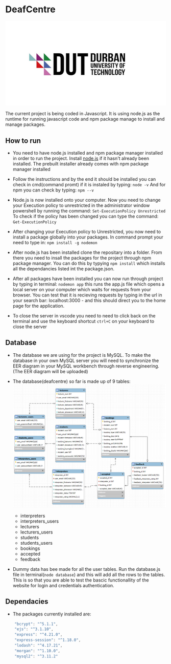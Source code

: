 # DeafCentre
![DUT logo image](/public/images/dut-logo.jpg)

The current project is being coded in Javascript. It is using node.js as the runtime for running javascript code and npm package manage to install and manage packages.

## How to run
- You need to have node.js installed and npm package manager installed in order to run the project. Install [node.js](https://nodejs.org/en/download/prebuilt-installer) if it hasn't already been installed. The prebuilt installer already comes with npm package manager installed

- Follow the instructions and by the end it should be installed you can check in cmd(command promt) if it is instaled by typing: 
                    `node -v`
 And for npm you can check by typing: `npm --v`

- Node.js is now installed onto your computer. Now you need to change your Execution policy to unrestricted in the administrator window powershell by running the command:
                    `Set-ExecutionPolicy Unrestricted`
To check if the policy has been changed you can type the command: `Get-ExecutionPolicy`

- After changing your Execution policy to Unrestricted, you now need to install a package globally into your packages. In command prompt your need to type in:
                    `npm install -g nodemon`

- After node.js has been installed clone the repositary into a folder. From there you need to insall the packages for the project through npm package manager. You can do this by typying `npm install` which installs all the dependancies listed int the package.json. 

- After all packages have been installed you can now run through project by typing in terminal:
                    `nodemon app`
 this runs the app.js file which opens a local server on your computer which waits for requests from your browser. You can test that it is recieving requests by typing in the url in your search bar: localhost:3000 - and this should direct you to the home page for the application.

- To close the server in vscode you need to need to click back on the terminal and use the keyboard shortcut `ctrl+C` on your keyboard to close the server

## Database

- The database we are using for the project is MySQL. To make the database in your own MySQL server you will need to synchronize the EER diagram in your  MySQL workbench through reverse engineering.(The EER diagram will be uploaded)

- The database(deafcentre) so far is made up of 9 tables:
![Deafcentre ERD](/public/images/EER.png)
    - interpreters                               
    - interpreters_users
    - lecturers
    - lecturers_users
    - students
    - students_users
    - bookings
    - accepted
    - feedback

- Dummy data has bee made for all the user tables. Run the database.js file in terminal(`node database`) and this will add all the rows to the tables. This is so that you are able to test the bascic functionallity of the website for login and credentials authentication.

## Dependacies

- The packages currently installed are:

```javascript
    "bcrypt": "^5.1.1",
    "ejs": "^3.1.10",
    "express": "^4.21.0",
    "express-session": "^1.18.0",
    "lodash": "^4.17.21",
    "morgan": "^1.10.0",
    "mysql2": "^3.11.2"
```
